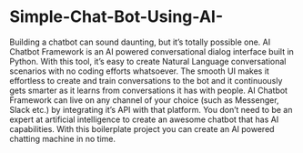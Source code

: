 # Simple-Chat-Bot-Using-AI-

Building a chatbot can sound daunting, but it’s totally possible one. AI Chatbot Framework is an AI powered conversational dialog interface built in Python. With this tool, it’s easy to create Natural Language conversational scenarios with no coding efforts whatsoever. The smooth UI makes it effortless to create and train conversations to the bot and it continuously gets smarter as it learns from conversations it has with people. AI Chatbot Framework can live on any channel of your choice (such as Messenger, Slack etc.) by integrating it’s API with that platform. You don’t need to be an expert at artificial intelligence to create an awesome chatbot that has AI capabilities. With this boilerplate project you can create an AI powered chatting machine in no time.
